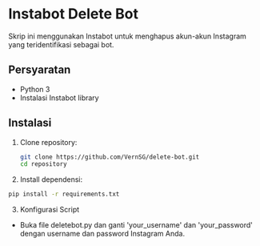 # Instabot Delete Bot

Skrip ini menggunakan Instabot untuk menghapus akun-akun Instagram yang teridentifikasi sebagai bot.

## Persyaratan

- Python 3
- Instalasi Instabot library

## Instalasi

1. Clone repository:
   ```bash
   git clone https://github.com/VernSG/delete-bot.git
   cd repository

2. Install dependensi:
```bash
pip install -r requirements.txt
```

3. Konfigurasi Script
- Buka file deletebot.py dan ganti 'your_username' dan 'your_password' dengan username dan password Instagram Anda.